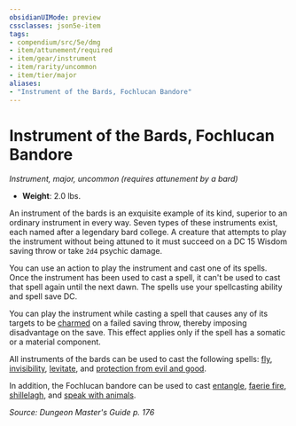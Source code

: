 ```yaml
---
obsidianUIMode: preview
cssclasses: json5e-item
tags:
- compendium/src/5e/dmg
- item/attunement/required
- item/gear/instrument
- item/rarity/uncommon
- item/tier/major
aliases: 
- "Instrument of the Bards, Fochlucan Bandore"
---
```

# Instrument of the Bards, Fochlucan Bandore
*Instrument, major, uncommon (requires attunement by a bard)*  

- **Weight**: 2.0 lbs.

An instrument of the bards is an exquisite example of its kind, superior to an ordinary instrument in every way. Seven types of these instruments exist, each named after a legendary bard college. A creature that attempts to play the instrument without being attuned to it must succeed on a DC 15 Wisdom saving throw or take `2d4` psychic damage.

You can use an action to play the instrument and cast one of its spells. Once the instrument has been used to cast a spell, it can't be used to cast that spell again until the next dawn. The spells use your spellcasting ability and spell save DC.

You can play the instrument while casting a spell that causes any of its targets to be [charmed](/compendium/rules/conditions.md#charmed) on a failed saving throw, thereby imposing disadvantage on the save. This effect applies only if the spell has a somatic or a material component.

All instruments of the bards can be used to cast the following spells: [fly](/compendium/spells/fly.md), [invisibility](/compendium/spells/invisibility.md), [levitate](/compendium/spells/levitate.md), and [protection from evil and good](/compendium/spells/protection-from-evil-and-good.md).

In addition, the Fochlucan bandore can be used to cast [entangle](/compendium/spells/entangle.md), [faerie fire](/compendium/spells/faerie-fire.md), [shillelagh](/compendium/spells/shillelagh.md), and [speak with animals](/compendium/spells/speak-with-animals.md).

*Source: Dungeon Master's Guide p. 176*
